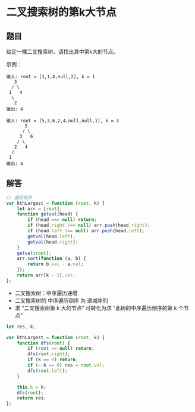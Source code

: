 # 二叉搜索树的第k大节点

## 题目

给定一棵二叉搜索树，请找出其中第k大的节点。

示例：
```
输入: root = [3,1,4,null,2], k = 1
   3
  / \
 1   4
  \
   2
输出: 4

输入: root = [5,3,6,2,4,null,null,1], k = 3
       5
      / \
     3   6
    / \
   2   4
  /
 1
输出: 4
```

## 解答
```js
// 遍历排序
var kthLargest = function (root, k) {
	let arr = [root];
	function getval(head) {
		if (head === null) return;
		if (head.right !== null) arr.push(head.right);
		if (head.left !== null) arr.push(head.left);
		getval(head.left);
		getval(head.right);
	}
	getval(root);
	arr.sort(function (a, b) {
		return b.val - a.val;
	});
	return arr[k - 1].val;
};
```

* 二叉搜索树：中序遍历递增
* 二叉搜索树的 中序遍历倒序 为 递减序列
* 求 “二叉搜索树第 k 大的节点” 可转化为求 “此树的中序遍历倒序的第 k 个节点”
```js
let res, k;

var kthLargest = function (root, k) {
	function dfs(root) {
		if (root == null) return;
		dfs(root.right);
		if (k == 0) return;
		if (--k == 0) res = root.val;
		dfs(root.left);
	}

	this.k = k;
	dfs(root);
	return res;
};
```